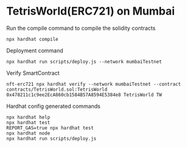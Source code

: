 # TetrisWorld(ERC721) on Mumbai 

Run the compile command to compile the solidity contracts
```
npx hardhat compile
```

Deployment command
```
npx hardhat run scripts/deploy.js --network mumbaiTestnet
```

Verify SmartContract
```
nft-erc721 npx hardhat verify --network mumbaiTestnet --contract contracts/TetrisWorld.sol:TetrisWorld 0x478211c1c9ee2EcA860cb1584B57A8594E5384e8 TetrisWorld TW
```


Hardhat config generated commands
```shell
npx hardhat help
npx hardhat test
REPORT_GAS=true npx hardhat test
npx hardhat node
npx hardhat run scripts/deploy.js
```